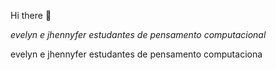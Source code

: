 Hi there 👋

<i>evelyn e jhennyfer estudantes de pensamento computacional</i>



<span>evelyn e jhennyfer estudantes de pensamento computaciona</span> 
